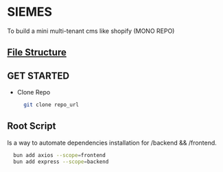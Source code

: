 # SIEMES

To build a mini multi-tenant cms like shopify (MONO REPO)

## [File Structure](/FileStructure.txt)

## GET STARTED

- Clone Repo

  ```bash
    git clone repo_url
  ```

## Root Script

Is a way to automate dependencies installation for /backend && /frontend.

```bash
  bun add axios --scope=frontend
  bun add express --scope=backend
```
